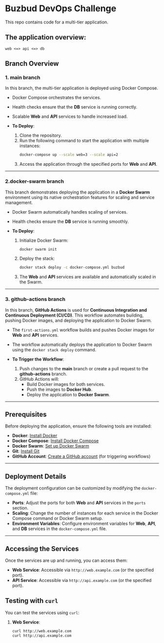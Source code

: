 # Buzbud DevOps Challenge
This repo contains code for a multi-tier application.

## The application overview:

```
web <=> api <=> db
```
## Branch Overview
### 1. main branch
In this branch, the multi-tier application is deployed using Docker Compose.

 - Docker Compose orchestrates the services.
  - Health checks ensure that the **DB** service is running correctly.
  - Scalable **Web** and **API** services to handle increased load.

- **To Deploy**:
  1. Clone the repository.
  2. Run the following command to start the application with multiple instances:
     ```bash
     docker-compose up --scale web=3 --scale api=2
     ```
  3. Access the application through the specified ports for **Web** and **API**.
---

### 2.docker-swarm branch

This branch demonstrates deploying the application in a **Docker Swarm** environment using its native orchestration features for scaling and service management.

  - Docker Swarm automatically handles scaling of services.
  - Health checks ensure the **DB** service is running smoothly.

- **To Deploy**:
  1. Initialize Docker Swarm:
     ```bash
     docker swarm init
     ```
  2. Deploy the stack:
     ```bash
     docker stack deploy -c docker-compose.yml buzbud
     ```
  3. The **Web** and **API** services are available and automatically scaled in the Swarm.

---


### 3. github-actions branch

In this branch, **GitHub Actions** is used for **Continuous Integration and Continuous Deployment (CI/CD)**. This workflow automates building, pushing Docker images, and deploying the application to Docker Swarm.

  - The `first-actions.yml` workflow builds and pushes Docker images for **Web** and **API** services.
  - The workflow automatically deploys the application to Docker Swarm using the `docker stack deploy` command.


- **To Trigger the Workflow**:
  1. Push changes to the **main** branch or create a pull request to the **github-actions** branch.
  2. GitHub Actions will:
     - Build Docker images for both services.
     - Push the images to **Docker Hub**.
     - Deploy the application to **Docker Swarm**.

---
 ## Prerequisites
Before deploying the application, ensure the following tools are installed:

- **Docker**: [Install Docker](https://www.docker.com/get-started)
- **Docker Compose**: [Install Docker Compose](https://docs.docker.com/compose/install/)
- **Docker Swarm**: [Set up Docker Swarm](https://docs.docker.com/engine/swarm/)
- **Git**: [Install Git](https://git-scm.com/)
- **GitHub Account**: [Create a GitHub account](https://github.com/) (for triggering workflows)

---
## Deployment Details
The deployment configuration can be customized by modifying the `docker-compose.yml` file:

- **Ports**: Adjust the ports for both **Web** and **API** services in the `ports` section.
- **Scaling**: Change the number of instances for each service in the Docker Compose command or Docker Swarm setup.
- **Environment Variables**: Configure environment variables for **Web**, **API**, and **DB** services in the `docker-compose.yml` file.

---

## Accessing the Services
Once the services are up and running, you can access them:

- **Web Service**: Accessible via `http://web.example.com` (or the specified port).
- **API Service**: Accessible via `http://api.example.com` (or the specified port).

## Testing with `curl`

You can test the services using `curl`:

1. **Web Service**:
   ```bash
   curl http://web.example.com
   curl http://api.example.com

